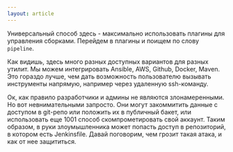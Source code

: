 ```yaml
---
layout: article
---
```

Универсальный способ здесь - максимально использовать плагины для управления сборками. Перейдем в плагины и поищем по слову `pipeline`. 

Как видишь, здесь много разных доступных вариантов для разных утилит. Мы можем интегрировать Ansible, AWS, Github, Docker, Maven. Это гораздо лучше, чем дать возможность пользователю вызывать инструменты напрямую, например через удаленную ssh-команду.

Ок, как правило разработчики и админы не являются злонамеренными. Но вот невнимательными запросто. Они могут закоммитить данные с доступом в git-репо или положить их в публичный бакет, или использовать еще 1001 способ скомпрометировать свой аккаунт. Таким образом, в руки злоумышленника может попасть доступ в репозиторий, в котором есть Jenkinsfile. Давай поговорим, чем грозит такая атака, и как от нее защититься.
